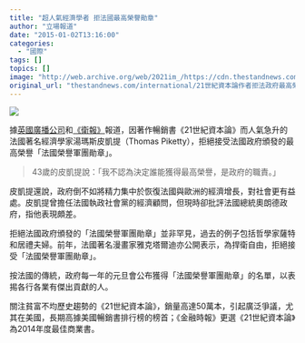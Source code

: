 ```yaml
---
title: "超人氣經濟學者 拒法國最高榮譽勛章"
author: "立場報道"
date: "2015-01-02T13:16:00"
categories:
  - "國際"
tags: []
topics: []
image: "http://web.archive.org/web/2021im_/https://cdn.thestandnews.com/media/photos/cache/02-01_HxiKN_1200x0.png"
original_url: "thestandnews.com/international/21世紀資本論作者拒法政府最高榮譽勛章"
---
```

![](http://web.archive.org/web/2021im_/https://cdn.thestandnews.com/media/photos/cache/02-01_HxiKN_1200x0.png)

據[英國廣播公司](http://web.archive.org/web/20210628173024/http://www.bbc.co.uk/zhongwen/trad/world/2015/01/150101_france_reject_honour)和[《衛報》](http://web.archive.org/web/20210628173024/http://www.theguardian.com/world/2015/jan/01/france-thomas-piketty-legion-of-honour)報道，因著作暢銷書《21世紀資本論》而人氣急升的法國著名經濟學家湯瑪斯皮凱提（Thomas Piketty），拒絕接受法國政府頒發的最高榮譽「法國榮譽軍團勛章」。

> 43歲的皮凱提說：「我不認為決定誰能獲得最高榮譽，是政府的職責。」

皮凱提還說，政府倒不如將精力集中於恢復法國與歐洲的經濟增長，對社會更有益處。皮凱提曾擔任法國執政社會黨的經濟顧問，但現時卻批評法國總統奧朗德政府，指他表現頗差。

拒絕法國政府頒發的「法國榮譽軍團勛章」並非罕見，過去的例子包括哲學家薩特和居禮夫婦。前年，法國著名漫畫家雅克塔爾迪亦公開表示，為捍衛自由，拒絕接受「法國榮譽軍團勛章」。

按法國的傳統，政府每一年的元旦會公布獲得「法國榮譽軍團勛章」的名單，以表掦各行各業有傑出貢獻的人。

關注貧富不均歷史趨勢的《21世紀資本論》，銷量高達50萬本，引起廣泛爭議，尤其在美國，長期高據美國暢銷書排行榜的榜首；《金融時報》更選《21世紀資本論》為2014年度最佳商業書。